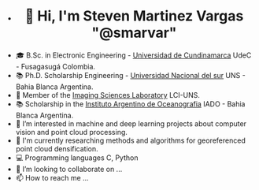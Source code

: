 - <h1 align="center">👋 Hi, I'm Steven Martinez Vargas "@smarvar" </h1>
- 🎓 B.Sc. in Electronic Engineering - [Universidad de Cundinamarca](https://www.ucundinamarca.edu.co) UdeC - Fusagasugá Colombia.
- 📚 Ph.D. Scholarship Engineering - [Universidad Nacional del sur](https://www.uns.edu.ar) UNS - Bahia Blanca Argentina.
- 🔭 Member of the [Imaging Sciences Laboratory](https://imaglabs.org) LCI-UNS.
- 📚 Scholarship in the [Instituto Argentino de Oceanografia](https://iado.conicet.gov.ar) IADO - Bahia Blanca Argentina.
- 👀 I’m interested in machine and deep learning projects about computer vision and point cloud processing. 
- 🌱 I'm currently researching methods and algorithms for georeferenced point cloud densification.
- 💻 Programming languages C, Python
- 💞️ I’m looking to collaborate on ...
- 📫 How to reach me ...

<!---
smarvar/smarvar is a ✨ special ✨ repository because its `README.md` (this file) appears on your GitHub profile.
You can click the Preview link to take a look at your changes.
--->
